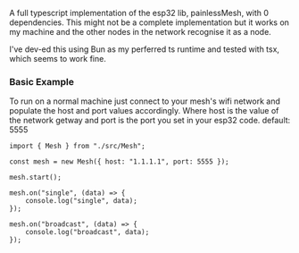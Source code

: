A full typescript implementation of the esp32 lib, painlessMesh, with 0 dependencies.
This might not be a complete implementation but it works on my machine and the other nodes in the network recognise it as a node.

I've dev-ed this using Bun as my perferred ts runtime and tested with tsx, which seems to work fine.

### Basic Example
To run on a normal machine just connect to your mesh's wifi network and populate the host and port values accordingly.
Where host is the value of the network getway and port is the port you set in your esp32 code. default: 5555


```
import { Mesh } from "./src/Mesh";

const mesh = new Mesh({ host: "1.1.1.1", port: 5555 });

mesh.start();

mesh.on("single", (data) => {
    console.log("single", data);
});

mesh.on("broadcast", (data) => {
    console.log("broadcast", data);
});
```

